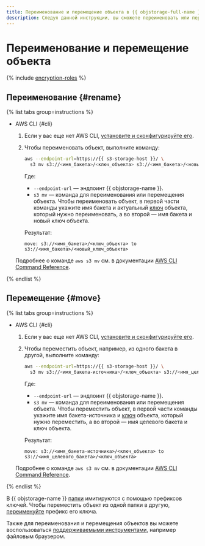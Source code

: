 ```yaml
---
title: Переименование и перемещение объекта в {{ objstorage-full-name }}
description: Следуя данной инструкции, вы сможете переименовать или переместить объект в бакете в {{ objstorage-name }}.
---
```


# Переименование и перемещение объекта


{% include [encryption-roles](../../../_includes/storage/encryption-roles.md) %}


## Переименование {#rename}

{% list tabs group=instructions %}

- AWS CLI {#cli}

  1. Если у вас еще нет AWS CLI, [установите и сконфигурируйте его](../../tools/aws-cli.md).
  1. Чтобы переименовать объект, выполните команду:

      ```bash
      aws --endpoint-url=https://{{ s3-storage-host }}/ \
        s3 mv s3://<имя_бакета>/<ключ_объекта> s3://<имя_бакета>/<новый_ключ_объекта>
      ```

      Где: 

      * `--endpoint-url` — эндпоинт {{ objstorage-name }}.
      * `s3 mv` — команда для переименования или перемещения объекта. Чтобы переименовать объект, в первой части команды укажите имя бакета и актуальный [ключ](../../concepts/object.md#key) объекта, который нужно переименовать, а во второй — имя бакета и новый ключ объекта.

      Результат:

      ```text
      move: s3://<имя_бакета>/<ключ_объекта> to s3://<имя_бакета>/<новый_ключ_объекта>
      ```  

  Подробнее о команде `aws s3 mv` см. в документации [AWS CLI Command Reference](https://awscli.amazonaws.com/v2/documentation/api/latest/reference/s3/mv.html).

{% endlist %}

## Перемещение {#move}

{% list tabs group=instructions %}

- AWS CLI {#cli}

  1. Если у вас еще нет AWS CLI, [установите и сконфигурируйте его](../../tools/aws-cli.md).
  1. Чтобы переместить объект, например, из одного бакета в другой, выполните команду:

      ```bash
      aws --endpoint-url=https://{{ s3-storage-host }}/ \
        s3 mv s3://<имя_бакета-источника>/<ключ_объекта> s3://<имя_целевого_бакета>/<ключ_объекта>
      ```

      Где:

      * `--endpoint-url` — эндпоинт {{ objstorage-name }}.
      * `s3 mv` — команда для переименования или перемещения объекта. Чтобы переместить объект, в первой части команды укажите имя бакета-источника и [ключ](../../concepts/object.md#key) объекта, который нужно переместить, а во второй — имя целевого бакета и ключ объекта.

      Результат:

      ```text
      move: s3://<имя_бакета-источника>/<ключ_объекта> to s3://<имя_целевого_бакета>/<ключ_объекта>
      ```

  Подробнее о команде `aws s3 mv` см. в документации [AWS CLI Command Reference](https://awscli.amazonaws.com/v2/documentation/api/latest/reference/s3/mv.html).

{% endlist %}

В {{ objstorage-name }} [папки](../../concepts/object.md#folder) имитируются с помощью префиксов ключей. Чтобы переместить объект из одной папки в другую, [переименуйте](#rename) префикс его ключа.

Также для переименования и перемещения объектов вы можете воспользоваться [поддерживаемыми инструментами](../../../storage/tools/index.md), например файловым браузером.
